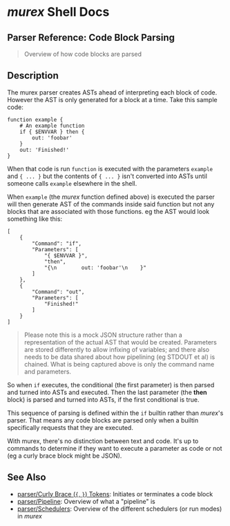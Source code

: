 # _murex_ Shell Docs

## Parser Reference: Code Block Parsing

> Overview of how code blocks are parsed

## Description

The murex parser creates ASTs ahead of interpreting each block of code. However
the AST is only generated for a block at a time. Take this sample code:

    function example {
        # An example function
        if { $ENVVAR } then {
            out: 'foobar'
        }
        out: 'Finished!'
    }
    
When that code is run `function` is executed with the parameters `example` and
`{ ... }` but the contents of `{ ... }` isn't converted into ASTs until someone
calls `example` elsewhere in the shell.

When `example` (the _murex_ function defined above) is executed the parser will
then generate AST of the commands inside said function but not any blocks that
are associated with those functions. eg the AST would look something like this:

    [
        {
            "Command": "if",
            "Parameters": [
                "{ $ENVVAR }",
                "then",
                "{\n        out: 'foobar'\n    }"
            ]
        },
        {
            "Command": "out",
            "Parameters": [
                "Finished!"
            ]
        }
    ]
    
> Please note this is a mock JSON structure rather than a representation of the
> actual AST that would be created. Parameters are stored differently to allow
> infixing of variables; and there also needs to be data shared about how
> pipelining (eg STDOUT et al) is chained. What is being captured above is only
> the command name and parameters.

So when `if` executes, the conditional (the first parameter) is then parsed and
turned into ASTs and executed. Then the last parameter (the **then** block) is
parsed and turned into ASTs, if the first conditional is true.

This sequence of parsing is defined within the `if` builtin rather than
_murex_'s parser. That means any code blocks are parsed only when a builtin
specifically requests that they are executed.

With murex, there's no distinction between text and code. It's up to commands
to determine if they want to execute a parameter as code or not (eg a curly
brace block might be JSON).



## See Also

* [parser/Curly Brace (`{`, `}`) Tokens](../parser/curly-brace.md):
  Initiates or terminates a code block
* [parser/Pipeline](../parser/pipeline.md):
  Overview of what a "pipeline" is
* [parser/Schedulers](../parser/schedulers.md):
  Overview of the different schedulers (or run modes) in _murex_